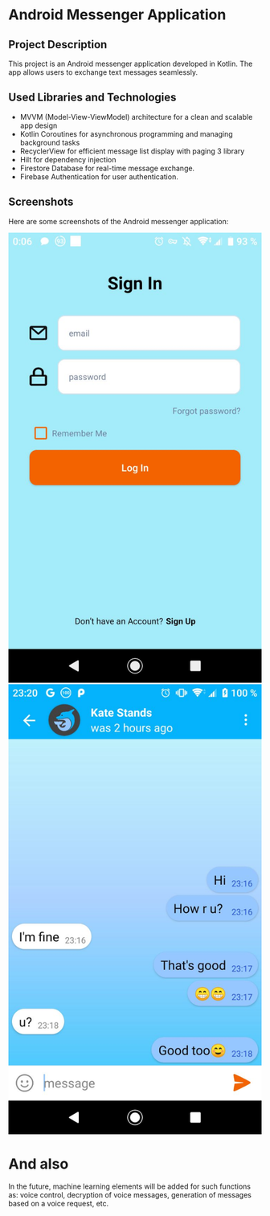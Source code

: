 # Android Messenger Application

## Project Description

This project is an Android messenger application developed in Kotlin. The app allows users to exchange text messages seamlessly.


## Used Libraries and Technologies

- MVVM (Model-View-ViewModel) architecture for a clean and scalable app design
- Kotlin Coroutines for asynchronous programming and managing background tasks
- RecyclerView for efficient message list display with paging 3 library
- Hilt for dependency injection
- Firestore Database for real-time message exchange.
- Firebase Authentication for user authentication.

## Screenshots

Here are some screenshots of the Android messenger application:

![Screenshot 1](screenshots/1.jpg)
![Screenshot 2](screenshots/2.jpg)

# And also 

In the future, machine learning elements will be added for such functions as: voice control, decryption of voice messages, generation of messages based on a voice request, etc.
